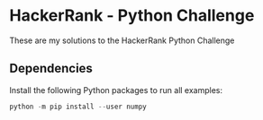 # HackerRank - Python Challenge

These are my solutions to the HackerRank Python Challenge

## Dependencies

Install the following Python packages to run all examples:

```powershell
python -m pip install --user numpy
```